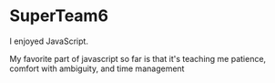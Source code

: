 # SuperTeam6

I enjoyed JavaScript.


My favorite part of javascript so far is that it's teaching me patience, comfort with ambiguity, and time management

